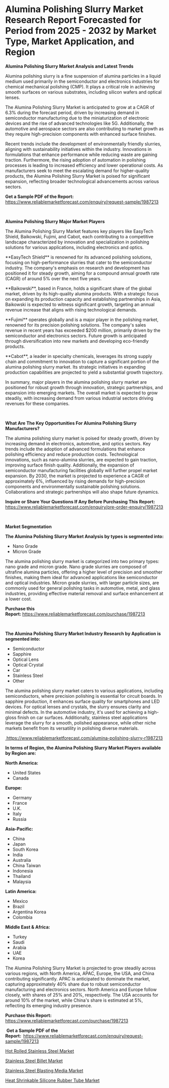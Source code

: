 <p><h1>Alumina Polishing Slurry Market Research Report Forecasted for Period from 2025 -  2032 by Market Type, Market Application, and Region</h1></p><p><strong>Alumina Polishing Slurry Market Analysis and Latest Trends</strong></p>
<p><p>Alumina polishing slurry is a fine suspension of alumina particles in a liquid medium used primarily in the semiconductor and electronics industries for chemical mechanical polishing (CMP). It plays a critical role in achieving smooth surfaces on various substrates, including silicon wafers and optical lenses.</p><p>The Alumina Polishing Slurry Market is anticipated to grow at a CAGR of 6.3% during the forecast period, driven by increasing demand in semiconductor manufacturing due to the miniaturization of electronic devices and the rise of advanced technologies like 5G. Additionally, the automotive and aerospace sectors are also contributing to market growth as they require high-precision components with enhanced surface finishes.</p><p>Recent trends include the development of environmentally friendly slurries, aligning with sustainability initiatives within the industry. Innovations in formulations that enhance performance while reducing waste are gaining traction. Furthermore, the rising adoption of automation in polishing processes is leading to increased efficiency and lower operational costs. As manufacturers seek to meet the escalating demand for higher-quality products, the Alumina Polishing Slurry Market is poised for significant expansion, reflecting broader technological advancements across various sectors.</p></p>
<p><strong>Get a Sample PDF of the Report:&nbsp;</strong> <a href="https://www.reliablemarketforecast.com/enquiry/request-sample/1987213?utm_campaign=1097&utm_medium=2&utm_source=Github&utm_content=ia&utm_term=31012025&utm_id=alumina-polishing-slurry">https://www.reliablemarketforecast.com/enquiry/request-sample/1987213</a></p>
<p>&nbsp;</p>
<p><strong>Alumina Polishing Slurry Major Market Players</strong></p>
<p><p>The Alumina Polishing Slurry Market features key players like EasyTech Shield, Baikowski, Fujimi, and Cabot, each contributing to a competitive landscape characterized by innovation and specialization in polishing solutions for various applications, including electronics and optics.</p><p>**EasyTech Shield** is renowned for its advanced polishing solutions, focusing on high-performance slurries that cater to the semiconductor industry. The company's emphasis on research and development has positioned it for steady growth, aiming for a compound annual growth rate (CAGR) of around 5% over the next five years.</p><p>**Baikowski**, based in France, holds a significant share of the global market, driven by its high-quality alumina products. With a strategic focus on expanding its production capacity and establishing partnerships in Asia, Baikowski is expected to witness significant growth, targeting an annual revenue increase that aligns with rising technological demands.</p><p>**Fujimi** operates globally and is a major player in the polishing market, renowned for its precision polishing solutions. The company's sales revenue in recent years has exceeded $200 million, primarily driven by the semiconductor and electronics sectors. Future growth is anticipated through diversification into new markets and developing eco-friendly products.</p><p>**Cabot**, a leader in specialty chemicals, leverages its strong supply chain and commitment to innovation to capture a significant portion of the alumina polishing slurry market. Its strategic initiatives in expanding production capabilities are projected to yield a substantial growth trajectory.</p><p>In summary, major players in the alumina polishing slurry market are positioned for robust growth through innovation, strategic partnerships, and expansion into emerging markets. The overall market is expected to grow steadily, with increasing demand from various industrial sectors driving revenues for these companies.</p></p>
<p>&nbsp;</p>
<p><strong>What Are The Key Opportunities For Alumina Polishing Slurry Manufacturers?</strong></p>
<p><p>The alumina polishing slurry market is poised for steady growth, driven by increasing demand in electronics, automotive, and optics sectors. Key trends include the adoption of advanced formulations that enhance polishing efficiency and reduce production costs. Technological innovations, such as nano-alumina slurries, are expected to gain traction, improving surface finish quality. Additionally, the expansion of semiconductor manufacturing facilities globally will further propel market expansion. By 2030, the market is projected to experience a CAGR of approximately 6%, influenced by rising demands for high-precision components and environmentally sustainable polishing solutions. Collaborations and strategic partnerships will also shape future dynamics.</p></p>
<p><strong>Inquire or Share Your Questions If Any Before Purchasing This Report:</strong> <a href="https://www.reliablemarketforecast.com/enquiry/pre-order-enquiry/1987213?utm_campaign=1097&utm_medium=2&utm_source=Github&utm_content=ia&utm_term=31012025&utm_id=alumina-polishing-slurry">https://www.reliablemarketforecast.com/enquiry/pre-order-enquiry/1987213</a></p>
<p>&nbsp;</p>
<p><strong>Market Segmentation</strong></p>
<p><strong>The Alumina Polishing Slurry Market Analysis by types is segmented into:</strong></p>
<p><ul><li>Nano Grade</li><li>Micron Grade</li></ul></p>
<p><p>The alumina polishing slurry market is categorized into two primary types: nano grade and micron grade. Nano grade slurries are composed of ultrafine alumina particles, offering a higher level of precision and smoother finishes, making them ideal for advanced applications like semiconductor and optical industries. Micron grade slurries, with larger particle sizes, are commonly used for general polishing tasks in automotive, metal, and glass industries, providing effective material removal and surface enhancement at a lower cost.</p></p>
<p><strong>Purchase this Report:&nbsp;</strong><a href="https://www.reliablemarketforecast.com/purchase/1987213?utm_campaign=1097&utm_medium=2&utm_source=Github&utm_content=ia&utm_term=31012025&utm_id=alumina-polishing-slurry">https://www.reliablemarketforecast.com/purchase/1987213</a></p>
<p>&nbsp;</p>
<p><strong>The Alumina Polishing Slurry Market Industry Research by Application is segmented into:</strong></p>
<p><ul><li>Semiconductor</li><li>Sapphire</li><li>Optical Lens</li><li>Optical Crystal</li><li>Car</li><li>Stainless Steel</li><li>Other</li></ul></p>
<p><p>The alumina polishing slurry market caters to various applications, including semiconductors, where precision polishing is essential for circuit boards. In sapphire production, it enhances surface quality for smartphones and LED devices. For optical lenses and crystals, the slurry ensures clarity and minimal defects. In the automotive industry, it's used for achieving a high-gloss finish on car surfaces. Additionally, stainless steel applications leverage the slurry for a smooth, polished appearance, while other niche markets benefit from its versatility in polishing diverse materials.</p></p>
<p><a href="https://www.reliablemarketforecast.com/alumina-polishing-slurry-r1987213?utm_campaign=1097&utm_medium=2&utm_source=Github&utm_content=ia&utm_term=31012025&utm_id=alumina-polishing-slurry">&nbsp;https://www.reliablemarketforecast.com/alumina-polishing-slurry-r1987213</a></p>
<p><strong>In terms of Region, the Alumina Polishing Slurry Market Players available by Region are:</strong></p>
<p>
    <p> <strong> North America: </strong>
        <ul>
            <li>United States</li>
            <li>Canada</li>
        </ul>
        </p> 
    <p> <strong> Europe: </strong>
        <ul>
            <li>Germany</li>
            <li>France</li>
            <li>U.K.</li>
            <li>Italy</li>
            <li>Russia</li>
        </ul>
        </p> 
    <p> <strong> Asia-Pacific: </strong>
        <ul>
            <li>China</li>
            <li>Japan</li>
            <li>South Korea</li>
            <li>India</li>
            <li>Australia</li>
            <li>China Taiwan</li>
            <li>Indonesia</li>
            <li>Thailand</li>
            <li>Malaysia</li>
        </ul>
        </p> 
    <p> <strong> Latin America: </strong>
        <ul>
            <li>Mexico</li>
            <li>Brazil</li>
            <li>Argentina Korea</li>
            <li>Colombia</li>
        </ul>
        </p> 
    <p> <strong> Middle East & Africa: </strong>
        <ul>
            <li>Turkey</li>
            <li>Saudi</li>
            <li>Arabia</li>
            <li>UAE</li>
            <li>Korea</li>
        </ul>
    </p>
    </p>
<p><p>The Alumina Polishing Slurry Market is projected to grow steadily across various regions, with North America, APAC, Europe, the USA, and China contributing significantly. APAC is anticipated to dominate the market, capturing approximately 40% share due to robust semiconductor manufacturing and electronics sectors. North America and Europe follow closely, with shares of 25% and 20%, respectively. The USA accounts for around 10% of the market, while China's share is estimated at 5%, reflecting its emerging industry presence.</p></p>
<p><strong>Purchase this Report: </strong><a href="https://www.reliablemarketforecast.com/purchase/1987213?utm_campaign=1097&utm_medium=2&utm_source=Github&utm_content=ia&utm_term=31012025&utm_id=alumina-polishing-slurry">https://www.reliablemarketforecast.com/purchase/1987213</a></p>
<p>&nbsp;<strong>Get a Sample PDF of the Report:&nbsp;&nbsp;</strong><a href="https://www.reliablemarketforecast.com/enquiry/request-sample/1987213?utm_campaign=1097&utm_medium=2&utm_source=Github&utm_content=ia&utm_term=31012025&utm_id=alumina-polishing-slurry">https://www.reliablemarketforecast.com/enquiry/request-sample/1987213</a></p>
<p><strong></strong></p>
<p><p><a href="https://github.com/castoriffic/Market-Research-Report-List-5/blob/main/hot-rolled-stainless-steel-market.md?utm_campaign=1097&utm_medium=2&utm_source=Github&utm_content=ia&utm_term=31012025&utm_id=alumina-polishing-slurry">Hot Rolled Stainless Steel Market</a></p><p><a href="https://github.com/ritooesiaba/Market-Research-Report-List-1/blob/main/stainless-steel-billet-market.md?utm_campaign=1097&utm_medium=2&utm_source=Github&utm_content=ia&utm_term=31012025&utm_id=alumina-polishing-slurry">Stainless Steel Billet Market</a></p><p><a href="https://github.com/sponsumelo/Market-Research-Report-List-1/blob/main/stainless-steel-blasting-media-market.md?utm_campaign=1097&utm_medium=2&utm_source=Github&utm_content=ia&utm_term=31012025&utm_id=alumina-polishing-slurry">Stainless Steel Blasting Media Market</a></p><p><a href="https://github.com/sawrovpipolo/Market-Research-Report-List-1/blob/main/heat-shrinkable-silicone-rubber-tube-market.md?utm_campaign=1097&utm_medium=2&utm_source=Github&utm_content=ia&utm_term=31012025&utm_id=alumina-polishing-slurry">Heat Shrinkable Silicone Rubber Tube Market</a></p></p>